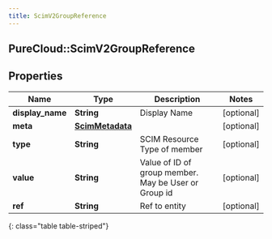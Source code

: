 ```yaml
---
title: ScimV2GroupReference
---
```

## PureCloud::ScimV2GroupReference

## Properties

|Name | Type | Description | Notes|
|------------ | ------------- | ------------- | -------------|
| **display_name** | **String** | Display Name | [optional] |
| **meta** | [**ScimMetadata**](ScimMetadata.html) |  | [optional] |
| **type** | **String** | SCIM Resource Type of member | [optional] |
| **value** | **String** | Value of ID of group member. May be User or Group id | [optional] |
| **ref** | **String** | Ref to entity | [optional] |
{: class="table table-striped"}



